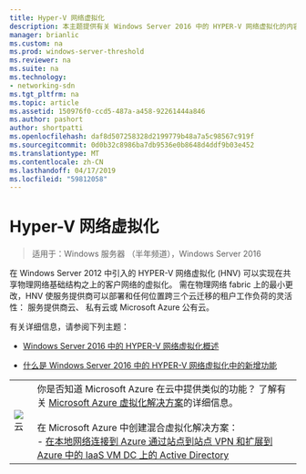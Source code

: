 ```yaml
---
title: Hyper-V 网络虚拟化
description: 本主题提供有关 Windows Server 2016 中的 HYPER-V 网络虚拟化的内容的链接。
manager: brianlic
ms.custom: na
ms.prod: windows-server-threshold
ms.reviewer: na
ms.suite: na
ms.technology:
- networking-sdn
ms.tgt_pltfrm: na
ms.topic: article
ms.assetid: 150976f0-ccd5-487a-a458-92261444a846
ms.author: pashort
author: shortpatti
ms.openlocfilehash: daf8d507258328d2199779b48a7a5c98567c919f
ms.sourcegitcommit: 0d0b32c8986ba7db9536e0b8648d4ddf9b03e452
ms.translationtype: MT
ms.contentlocale: zh-CN
ms.lasthandoff: 04/17/2019
ms.locfileid: "59812058"
---
```

# <a name="hyper-v-network-virtualization"></a>Hyper-V 网络虚拟化

>适用于：Windows 服务器 （半年频道），Windows Server 2016

在 Windows Server 2012 中引入的 HYPER-V 网络虚拟化 (HNV) 可以实现在共享物理网络基础结构之上的客户网络的虚拟化。 需在物理网络 fabric 上的最小更改，HNV 使服务提供商可以部署和任何位置跨三个云迁移的租户工作负荷的灵活性： 服务提供商云、 私有云或 Microsoft Azure 公有云。  
  
有关详细信息，请参阅下列主题：  
  
-   [Windows Server 2016 中的 HYPER-V 网络虚拟化概述](../../../sdn/technologies/hyper-v-network-virtualization/hyperv-network-virtualization-overview-windows-server.md)  
  
-   [什么是 Windows Server 2016 中的 HYPER-V 网络虚拟化中的新增功能](../../../sdn/technologies/hyper-v-network-virtualization/whats-new-hyperv-network-virtualization-windows-server.md)  
  
|||  
|-|-|  
|![云](../../../media/Hyper-V-Network-Virtualization/All_Symbols_Cloud.png)|你是否知道 Microsoft Azure 在云中提供类似的功能？ 了解有关 [Microsoft Azure 虚拟化解决方案](https://aka.ms/f9bh7g)的详细信息。<br /><br />在 Microsoft Azure 中创建混合虚拟化解决方案：<br />- [在本地网络连接到 Azure 通过站点到站点 VPN 和扩展到 Azure 中的 IaaS VM DC 上的 Active Directory](https://aka.ms/d1dinb)|  